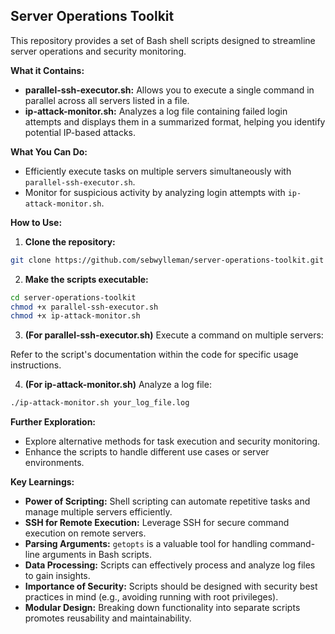 ## Server Operations Toolkit

This repository provides a set of Bash shell scripts designed to streamline server operations and security monitoring.

**What it Contains:**

- **parallel-ssh-executor.sh:** Allows you to execute a single command in parallel across all servers listed in a file.
- **ip-attack-monitor.sh:** Analyzes a log file containing failed login attempts and displays them in a summarized format, helping you identify potential IP-based attacks.

**What You Can Do:**

- Efficiently execute tasks on multiple servers simultaneously with `parallel-ssh-executor.sh`.
- Monitor for suspicious activity by analyzing login attempts with `ip-attack-monitor.sh`.

**How to Use:**

1. **Clone the repository:**

```bash
git clone https://github.com/sebwylleman/server-operations-toolkit.git
```

2. **Make the scripts executable:**

```bash
cd server-operations-toolkit
chmod +x parallel-ssh-executor.sh
chmod +x ip-attack-monitor.sh
```

3. **(For parallel-ssh-executor.sh)** Execute a command on multiple servers:

Refer to the script's documentation within the code for specific usage instructions.

4. **(For ip-attack-monitor.sh)** Analyze a log file:

```bash
./ip-attack-monitor.sh your_log_file.log
```

**Further Exploration:**

- Explore alternative methods for task execution and security monitoring.
- Enhance the scripts to handle different use cases or server environments.

**Key Learnings:**

- **Power of Scripting:** Shell scripting can automate repetitive tasks and manage multiple servers efficiently.
- **SSH for Remote Execution:** Leverage SSH for secure command execution on remote servers.
- **Parsing Arguments:** `getopts` is a valuable tool for handling command-line arguments in Bash scripts.
- **Data Processing:** Scripts can effectively process and analyze log files to gain insights.
- **Importance of Security:** Scripts should be designed with security best practices in mind (e.g., avoiding running with root privileges).
- **Modular Design:** Breaking down functionality into separate scripts promotes reusability and maintainability.
